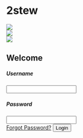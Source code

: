 # 2stew
<!DOCTYPE html>
<html>
<head>
	<title>Animated Login Form</title>
	<link rel="stylesheet" type="text/css" href="css/style.css">
	<link href="https://fonts.googleapis.com/css?family=Poppins:600&display=swap" rel="stylesheet">
	<script src="https://kit.fontawesome.com/a81368914c.js"></script>
	<meta name="viewport" content="width=device-width, initial-scale=1">
</head>
<body>
	<img class="wave" src="img/wave.png">
	<div class="container">
		<div class="img">
			<img src="img/bg.svg">
		</div>
		<div class="login-content">
			<form action="index.html">
				<img src="img/avatar.svg">
				<h2 class="title">Welcome</h2>
           		<div class="input-div one">
           		   <div class="i">
           		   		<i class="fas fa-user"></i>
           		   </div>
           		   <div class="div">
           		   		<h5>Username</h5>
           		   		<input type="text" class="input">
           		   </div>
           		</div>
           		<div class="input-div pass">
           		   <div class="i"> 
           		    	<i class="fas fa-lock"></i>
           		   </div>
           		   <div class="div">
           		    	<h5>Password</h5>
           		    	<input type="password" class="input">
            	   </div>
            	</div>
            	<a href="#">Forgot Password?</a>
            	<input type="submit" class="btn" value="Login">
            </form>
        </div>
    </div>
    <script type="text/javascript" src="js/main.js"></script>
</body>
</html>
